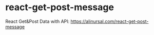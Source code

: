 # react-get-post-message
React Get&amp;Post Data with API: https://alinursal.com/react-get-post-message
